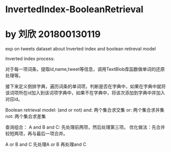 # InvertedIndex-BooleanRetrieval
# by 刘欣 201800130119
exp on tweets dataset about Inverted index and boolean retireval model

Inverted index process:

对于每一项词条，提取id,name,tweet等信息，调用TextBlob库函数做单词的还原处理等。

接下来定义倒排字典，遍历词条的单词项，判断是否在字典中，如果在字典中就将该词项所在id加入到该词项字典中，如果不在字典中，将该次添加到字典中并加入对应id。


Boolean retrieval model:
(and or not)
and: 两个集合求交集
or:  两个集合求并集
not: 两个集合求差集

查询组合：
A and B and C:
先处理前两项，然后处理第三项。
优化做法：先合并较短两项，再与最后一项合并。

A or B and C
先处理A or B 再处理and  C




